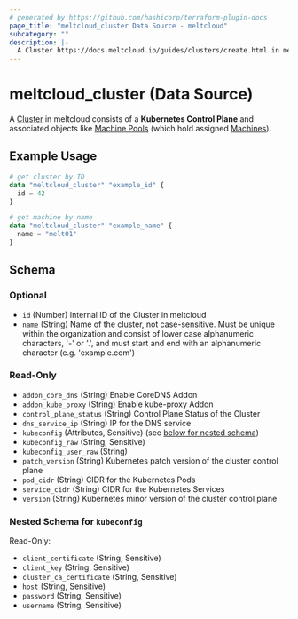 ```yaml
---
# generated by https://github.com/hashicorp/terraform-plugin-docs
page_title: "meltcloud_cluster Data Source - meltcloud"
subcategory: ""
description: |-
  A Cluster https://docs.meltcloud.io/guides/clusters/create.html in meltcloud consists of a Kubernetes Control Plane and associated objects like Machine Pools https://docs.meltcloud.io/guides/machine-pools/create.html (which hold assigned Machines https://docs.meltcloud.io/guides/machine-pools/intro.html).
---
```


# meltcloud_cluster (Data Source)

A [Cluster](https://docs.meltcloud.io/guides/clusters/create.html) in meltcloud consists of a **Kubernetes Control Plane** and associated objects like [Machine Pools](https://docs.meltcloud.io/guides/machine-pools/create.html) (which hold assigned [Machines](https://docs.meltcloud.io/guides/machine-pools/intro.html)).

## Example Usage

```terraform
# get cluster by ID
data "meltcloud_cluster" "example_id" {
  id = 42
}

# get machine by name
data "meltcloud_cluster" "example_name" {
  name = "melt01"
}
```

<!-- schema generated by tfplugindocs -->
## Schema

### Optional

- `id` (Number) Internal ID of the Cluster in meltcloud
- `name` (String) Name of the cluster, not case-sensitive. Must be unique within the organization and consist of lower case alphanumeric characters, '-' or '.', and must start and end with an alphanumeric character (e.g. 'example.com')

### Read-Only

- `addon_core_dns` (String) Enable CoreDNS Addon
- `addon_kube_proxy` (String) Enable kube-proxy Addon
- `control_plane_status` (String) Control Plane Status of the Cluster
- `dns_service_ip` (String) IP for the DNS service
- `kubeconfig` (Attributes, Sensitive) (see [below for nested schema](#nestedatt--kubeconfig))
- `kubeconfig_raw` (String, Sensitive)
- `kubeconfig_user_raw` (String)
- `patch_version` (String) Kubernetes patch version of the cluster control plane
- `pod_cidr` (String) CIDR for the Kubernetes Pods
- `service_cidr` (String) CIDR for the Kubernetes Services
- `version` (String) Kubernetes minor version of the cluster control plane

<a id="nestedatt--kubeconfig"></a>
### Nested Schema for `kubeconfig`

Read-Only:

- `client_certificate` (String, Sensitive)
- `client_key` (String, Sensitive)
- `cluster_ca_certificate` (String, Sensitive)
- `host` (String, Sensitive)
- `password` (String, Sensitive)
- `username` (String, Sensitive)
